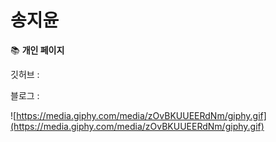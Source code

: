# 송지윤

📚 **개인 페이지**

깃허브 : 

블로그 :

![https://media.giphy.com/media/zOvBKUUEERdNm/giphy.gif](https://media.giphy.com/media/zOvBKUUEERdNm/giphy.gif)